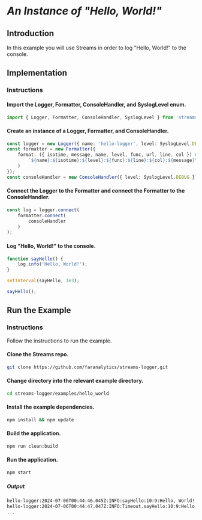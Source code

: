 # *An Instance of "Hello, World!"*

## Introduction

In this example you will use Streams in order to log "Hello, World!" to the console.

## Implementation

### Instructions 

#### Import the Logger, Formatter, ConsoleHandler, and SyslogLevel enum.

```ts
import { Logger, Formatter, ConsoleHandler, SyslogLevel } from 'streams-logger';
```

#### Create an instance of a Logger, Formatter, and ConsoleHandler.

```ts
const logger = new Logger({ name: 'hello-logger', level: SyslogLevel.DEBUG });
const formatter = new Formatter({
    format: ({ isotime, message, name, level, func, url, line, col }) => (
        `${name}:${isotime}:${level}:${func}:${line}:${col}:${message}\n`
    )
});
const consoleHandler = new ConsoleHandler({ level: SyslogLevel.DEBUG });
```

#### Connect the Logger to the Formatter and connect the Formatter to the ConsoleHandler.

```ts
const log = logger.connect(
    formatter.connect(
        consoleHandler
    )
);
```

#### Log "Hello, World!" to the console.

```ts
function sayHello() {
    log.info('Hello, World!');
}

setInterval(sayHello, 1e3);

sayHello();
```

## Run the Example

### Instructions

Follow the instructions to run the example.

#### Clone the Streams repo.

```bash
git clone https://github.com/faranalytics/streams-logger.git
```

#### Change directory into the relevant example directory.

```bash
cd streams-logger/examples/hello_world
```

#### Install the example dependencies.

```bash
npm install && npm update
```

#### Build the application.

```bash
npm run clean:build
```

#### Run the application.

```bash
npm start
```

##### Output

```bash
hello-logger:2024-07-06T00:44:46.045Z:INFO:sayHello:10:9:Hello, World!
hello-logger:2024-07-06T00:44:47.047Z:INFO:Timeout.sayHello:10:9:Hello, World!
...
```